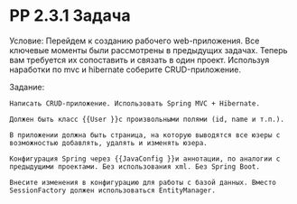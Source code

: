 # PP 2.3.1 Задача

Условие:
Перейдем к созданию рабочего web-приложения. Все ключевые моменты были рассмотрены в предыдущих задачах. Теперь вам требуется их сопоставить и связать в один проект.
Используя наработки по mvc и hibernate соберите CRUD-приложение.

Задание:

    Написать CRUD-приложение. Использовать Spring MVC + Hibernate.

    Должен быть класс {{User }}с произвольными полями (id, name и т.п.).

    В приложении должна быть страница, на которую выводятся все юзеры с возможностью добавлять, удалять и изменять юзера.

    Конфигурация Spring через {{JavaConfig }}и аннотации, по аналогии с предыдущими проектами. Без использования xml. Без Spring Boot.

    Внесите изменения в конфигурацию для работы с базой данных. Вместо SessionFactory должен использоваться EntityManager.
